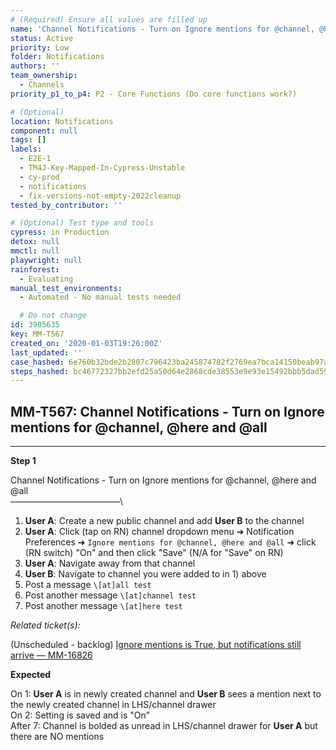 ```yaml
---
# (Required) Ensure all values are filled up
name: 'Channel Notifications - Turn on Ignore mentions for @channel, @here and @all'
status: Active
priority: Low
folder: Notifications
authors: ''
team_ownership:
  - Channels
priority_p1_to_p4: P2 - Core Functions (Do core functions work?)

# (Optional)
location: Notifications
component: null
tags: []
labels:
  - E2E-1
  - TM4J-Key-Mapped-In-Cypress-Unstable
  - cy-prod
  - notifications
  - fix-versions-not-empty-2022cleanup
tested_by_contributor: ''

# (Optional) Test type and tools
cypress: in Production
detox: null
mmctl: null
playwright: null
rainforest:
  - Evaluating
manual_test_environments:
  - Automated - No manual tests needed

  # Do not change
id: 3905635
key: MM-T567
created_on: '2020-01-03T19:26:00Z'
last_updated: ''
case_hashed: 6e760b32bde2b2807c796423ba245874782f2769ea7bca14150beab97ad687db67e5b2aa47c345e35f6dc2b59e4b1b2b
steps_hashed: bc46772327bb2efd25a50d64e2868cde38553e9e93e15492bbb5dad59397cd812dc16093da3814df88f6e0ff4bc76985
---
```


<!-- (Auto-generated) Based on frontmatter's "key" and "name" -->

## MM-T567: Channel Notifications - Turn on Ignore mentions for @channel, @here and @all

---

**Step 1**

Channel Notifications - Turn on Ignore mentions for @channel, @here and @all\
–––––––––––––––––––––––––\\

1. **User A**: Create a new public channel and add **User B** to the channel
2. **User A**: Click (tap on RN) channel dropdown menu ➜ Notification Preferences ➜ `Ignore mentions for @channel, @here and @all` ➜ click (RN switch) "On" and then click "Save" (N/A for "Save" on RN)
3. **User A**: Navigate away from that channel
4. **User B**: Navigate to channel you were added to in 1) above
5. Post a message `\[at]all test`
6. Post another message `\[at]channel test`
7. Post another message `\[at]here test`

_Related ticket(s):_

(Unscheduled - backlog) [Ignore mentions is True, but notifications still arrive — MM-16826](https://mattermost.atlassian.net/browse/MM-16826)

**Expected**

On 1: **User A** is in newly created channel and **User B** sees a mention next to the newly created channel in LHS/channel drawer\
On 2: Setting is saved and is "On"\
After 7: Channel is bolded as unread in LHS/channel drawer for **User A** but there are NO mentions
